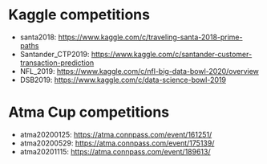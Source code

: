 # Kaggle competitions
- santa2018: https://www.kaggle.com/c/traveling-santa-2018-prime-paths
- Santander_CTP2019: https://www.kaggle.com/c/santander-customer-transaction-prediction
- NFL_2019: https://www.kaggle.com/c/nfl-big-data-bowl-2020/overview
- DSB2019: https://www.kaggle.com/c/data-science-bowl-2019

# Atma Cup competitions
- atma20200125: https://atma.connpass.com/event/161251/
- atma20200529: https://atma.connpass.com/event/175139/
- atma20201115: https://atma.connpass.com/event/189613/
